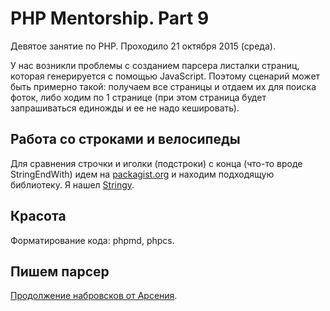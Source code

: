 # PHP Mentorship. Part 9

Девятое занятие по PHP. Проходило 21 октября 2015 (среда).

У нас возникли проблемы с созданием парсера листалки страниц, которая генерируется с помощью JavaScript. Поэтому сценарий может быть примерно такой: получаем все страницы и отдаем их для поиска фоток, либо ходим по 1 странице (при этом страница будет запрашиваться единожды и ее не надо кешировать).

## Работа со строками и велосипеды

Для сравнения строчки и иголки (подстроки) с конца (что-то вроде StringEndWith) идем на [packagist.org](https://packagist.org) и находим подходящую библиотеку. Я нашел [Stringy](https://github.com/danielstjules/stringy).

## Красота

Форматирование кода: phpmd, phpcs.

## Пишем парсер

[Продолжение набровсков от Арсения](https://github.com/entership/srany-parser/commit/f9149ed46d72f74900bf632f91493bb2adc26f2d).
